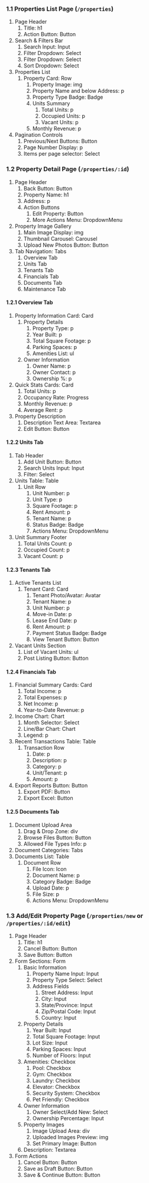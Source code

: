 ### 1.1 Properties List Page (`/properties`)
1. Page Header
    1. Title: h1
    2. Action Button: Button
2. Search & Filters Bar
    1. Search Input: Input
    2. Filter Dropdown: Select
    3. Filter Dropdown: Select
    4. Sort Dropdown: Select
3. Properties List
    1. Property Card: Row
        1. Property Image: img
        2. Property Name and below Address: p
        4. Property Type Badge: Badge
        5. Units Summary
            1. Total Units: p
            2. Occupied Units: p
            3. Vacant Units: p
        6. Monthly Revenue: p
4. Pagination Controls
    1. Previous/Next Buttons: Button
    2. Page Number Display: p
    3. Items per page selector: Select

### 1.2 Property Detail Page (`/properties/:id`)
1. Page Header
    1. Back Button: Button
    2. Property Name: h1
    3. Address: p
    4. Action Buttons
        1. Edit Property: Button
        2. More Actions Menu: DropdownMenu
2. Property Image Gallery
    1. Main Image Display: img
    2. Thumbnail Carousel: Carousel
    3. Upload New Photos Button: Button
3. Tab Navigation: Tabs
    1. Overview Tab
    2. Units Tab
    3. Tenants Tab
    4. Financials Tab
    5. Documents Tab
    6. Maintenance Tab

#### 1.2.1 Overview Tab
1. Property Information Card: Card
    1. Property Details
        1. Property Type: p
        2. Year Built: p
        3. Total Square Footage: p
        4. Parking Spaces: p
        5. Amenities List: ul
    2. Owner Information
        1. Owner Name: p
        2. Owner Contact: p
        3. Ownership %: p
2. Quick Stats Cards: Card
    1. Total Units: p
    2. Occupancy Rate: Progress
    3. Monthly Revenue: p
    4. Average Rent: p
3. Property Description
    1. Description Text Area: Textarea
    2. Edit Button: Button

#### 1.2.2 Units Tab
1. Tab Header
    1. Add Unit Button: Button
    2. Search Units Input: Input
    3. Filter: Select
2. Units Table: Table
    1. Unit Row
        1. Unit Number: p
        2. Unit Type: p
        3. Square Footage: p
        4. Rent Amount: p
        5. Tenant Name: p
        6. Status Badge: Badge
        7. Actions Menu: DropdownMenu
3. Unit Summary Footer
    1. Total Units Count: p
    2. Occupied Count: p
    3. Vacant Count: p

#### 1.2.3 Tenants Tab
1. Active Tenants List
    1. Tenant Card: Card
        1. Tenant Photo/Avatar: Avatar
        2. Tenant Name: p
        3. Unit Number: p
        4. Move-in Date: p
        5. Lease End Date: p
        6. Rent Amount: p
        7. Payment Status Badge: Badge
        8. View Tenant Button: Button
2. Vacant Units Section
    1. List of Vacant Units: ul
    2. Post Listing Button: Button

#### 1.2.4 Financials Tab
1. Financial Summary Cards: Card
    1. Total Income: p
    2. Total Expenses: p
    3. Net Income: p
    4. Year-to-Date Revenue: p
2. Income Chart: Chart
    1. Month Selector: Select
    2. Line/Bar Chart: Chart
    3. Legend: p
3. Recent Transactions Table: Table
    1. Transaction Row
        1. Date: p
        2. Description: p
        3. Category: p
        4. Unit/Tenant: p
        5. Amount: p
4. Export Reports Button: Button
    1. Export PDF: Button
    2. Export Excel: Button

#### 1.2.5 Documents Tab
1. Document Upload Area
    1. Drag & Drop Zone: div
    2. Browse Files Button: Button
    3. Allowed File Types Info: p
2. Document Categories: Tabs
3. Documents List: Table
    1. Document Row
        1. File Icon: Icon
        2. Document Name: p
        3. Category Badge: Badge
        4. Upload Date: p
        5. File Size: p
        6. Actions Menu: DropdownMenu

### 1.3 Add/Edit Property Page (`/properties/new` or `/properties/:id/edit`)
1. Page Header
    1. Title: h1
    2. Cancel Button: Button
    3. Save Button: Button
2. Form Sections: Form
    1. Basic Information
        1. Property Name Input: Input
        2. Property Type Select: Select
        3. Address Fields
            1. Street Address: Input
            2. City: Input
            3. State/Province: Input
            4. Zip/Postal Code: Input
            5. Country: Input
    2. Property Details
        1. Year Built: Input
        2. Total Square Footage: Input
        3. Lot Size: Input
        4. Parking Spaces: Input
        5. Number of Floors: Input
    3. Amenities: Checkbox
        1. Pool: Checkbox
        2. Gym: Checkbox
        3. Laundry: Checkbox
        4. Elevator: Checkbox
        5. Security System: Checkbox
        6. Pet Friendly: Checkbox
    4. Owner Information
        1. Owner Select/Add New: Select
        2. Ownership Percentage: Input
    5. Property Images
        1. Image Upload Area: div
        2. Uploaded Images Preview: img
        3. Set Primary Image: Button
    6. Description: Textarea
3. Form Actions
    1. Cancel Button: Button
    2. Save as Draft Button: Button
    3. Save & Continue Button: Button